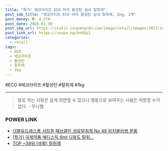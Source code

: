 ```yaml
--- 
title: "특가! 에코라이프 ECO 야자 활성탄 실내 탈취제" 
post_sub_title: "에코라이프 ECO 야자 활성탄 실내 탈취제, 1kg, 1개" 
post_money: ₩. 4,270 
post_date: 2020.01.30 
post_img_url: https://static.coupangcdn.com/image/retail/images/2017/10/26/11/0/a7d6be3d-3a02-4bc8-bb21-c0aff1178d9c.jpg 
post_link_url: https://coupa.ng/bnHVp1 
categories: 
  - retail 
tags: 
  - ECO 
  - 에코라이프 
  - 활성탄 
  - 탈취제 
  - 1kg 
--- 
```

  #ECO #에코라이프 #활성탄 #탈취제 #1kg 
<hr> 

> 말로 하는 사랑은 쉽게 외면할 수 있으나 행동으로 보여주는 사람은 저항할 수가 없다. - 무니햄 


### POWER LINK

* <a href="https://blog.naver.com/fasyy4321/221790516344" target="_blank">더블유드레스룸 서장훈 페브클린 섬유탈취제 No 49 피치블러썸 본품</a>
* <a href="https://blog.naver.com/santokki14/221789022398" target="_blank">[특가] 국제약품 메디스틱 6ml 다용도 탈취...</a>
* <a href="https://blog.naver.com/an0733/221789624063" target="_blank"> TOP ~39위 [생활] 탈취제</a>
